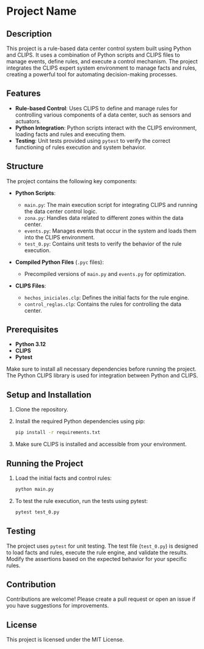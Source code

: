 # Project Name

## Description

This project is a rule-based data center control system built using Python and CLIPS. It uses a combination of Python scripts and CLIPS files to manage events, define rules, and execute a control mechanism. The project integrates the CLIPS expert system environment to manage facts and rules, creating a powerful tool for automating decision-making processes.

## Features

- **Rule-based Control**: Uses CLIPS to define and manage rules for controlling various components of a data center, such as sensors and actuators.
- **Python Integration**: Python scripts interact with the CLIPS environment, loading facts and rules and executing them.
- **Testing**: Unit tests provided using `pytest` to verify the correct functioning of rules execution and system behavior.

## Structure

The project contains the following key components:

- **Python Scripts**:
  - `main.py`: The main execution script for integrating CLIPS and running the data center control logic.
  - `zona.py`: Handles data related to different zones within the data center.
  - `events.py`: Manages events that occur in the system and loads them into the CLIPS environment.
  - `test_0.py`: Contains unit tests to verify the behavior of the rule execution.

- **Compiled Python Files** (`.pyc` files):
  - Precompiled versions of `main.py` and `events.py` for optimization.

- **CLIPS Files**:
  - `hechos_iniciales.clp`: Defines the initial facts for the rule engine.
  - `control_reglas.clp`: Contains the rules for controlling the data center.

## Prerequisites

- **Python 3.12**
- **CLIPS**
- **Pytest**

Make sure to install all necessary dependencies before running the project. The Python CLIPS library is used for integration between Python and CLIPS.

## Setup and Installation

1. Clone the repository.
2. Install the required Python dependencies using pip:

   ```sh
   pip install -r requirements.txt
   ```

3. Make sure CLIPS is installed and accessible from your environment.

## Running the Project

1. Load the initial facts and control rules:

   ```sh
   python main.py
   ```

2. To test the rule execution, run the tests using pytest:

   ```sh
   pytest test_0.py
   ```

## Testing

The project uses `pytest` for unit testing. The test file (`test_0.py`) is designed to load facts and rules, execute the rule engine, and validate the results. Modify the assertions based on the expected behavior for your specific rules.

## Contribution

Contributions are welcome! Please create a pull request or open an issue if you have suggestions for improvements.

## License

This project is licensed under the MIT License.
